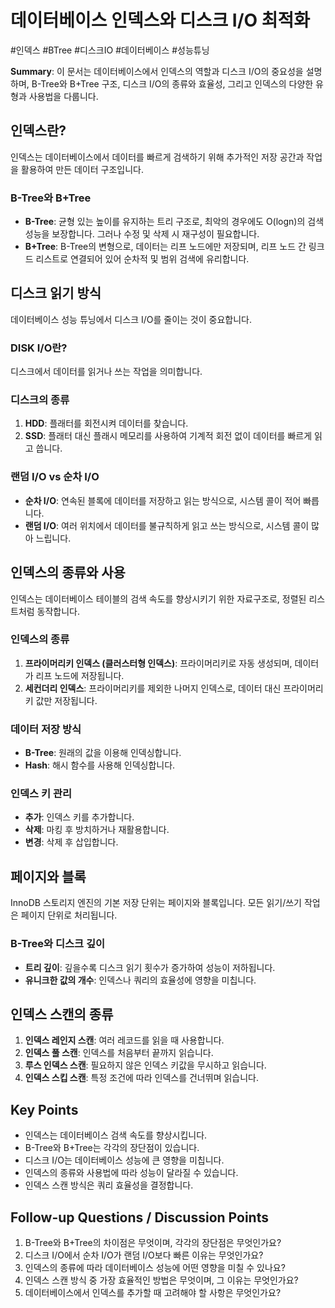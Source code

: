 # 데이터베이스 인덱스와 디스크 I/O 최적화
#인덱스 #BTree #디스크IO #데이터베이스 #성능튜닝

**Summary**: 이 문서는 데이터베이스에서 인덱스의 역할과 디스크 I/O의 중요성을 설명하며, B-Tree와 B+Tree 구조, 디스크 I/O의 종류와 효율성, 그리고 인덱스의 다양한 유형과 사용법을 다룹니다.

## 인덱스란?
인덱스는 데이터베이스에서 데이터를 빠르게 검색하기 위해 추가적인 저장 공간과 작업을 활용하여 만든 데이터 구조입니다.

### B-Tree와 B+Tree
- **B-Tree**: 균형 있는 높이를 유지하는 트리 구조로, 최악의 경우에도 O(logn)의 검색 성능을 보장합니다. 그러나 수정 및 삭제 시 재구성이 필요합니다.
- **B+Tree**: B-Tree의 변형으로, 데이터는 리프 노드에만 저장되며, 리프 노드 간 링크드 리스트로 연결되어 있어 순차적 및 범위 검색에 유리합니다.

## 디스크 읽기 방식
데이터베이스 성능 튜닝에서 디스크 I/O를 줄이는 것이 중요합니다.

### DISK I/O란?
디스크에서 데이터를 읽거나 쓰는 작업을 의미합니다.

### 디스크의 종류
1. **HDD**: 플래터를 회전시켜 데이터를 찾습니다.
2. **SSD**: 플래터 대신 플래시 메모리를 사용하여 기계적 회전 없이 데이터를 빠르게 읽고 씁니다.

### 랜덤 I/O vs 순차 I/O
- **순차 I/O**: 연속된 블록에 데이터를 저장하고 읽는 방식으로, 시스템 콜이 적어 빠릅니다.
- **랜덤 I/O**: 여러 위치에서 데이터를 불규칙하게 읽고 쓰는 방식으로, 시스템 콜이 많아 느립니다.

## 인덱스의 종류와 사용
인덱스는 데이터베이스 테이블의 검색 속도를 향상시키기 위한 자료구조로, 정렬된 리스트처럼 동작합니다.

### 인덱스의 종류
1. **프라이머리키 인덱스 (클러스터형 인덱스)**: 프라이머리키로 자동 생성되며, 데이터가 리프 노드에 저장됩니다.
2. **세컨더리 인덱스**: 프라이머리키를 제외한 나머지 인덱스로, 데이터 대신 프라이머리키 값만 저장됩니다.

### 데이터 저장 방식
- **B-Tree**: 원래의 값을 이용해 인덱싱합니다.
- **Hash**: 해시 함수를 사용해 인덱싱합니다.

### 인덱스 키 관리
- **추가**: 인덱스 키를 추가합니다.
- **삭제**: 마킹 후 방치하거나 재활용합니다.
- **변경**: 삭제 후 삽입합니다.

## 페이지와 블록
InnoDB 스토리지 엔진의 기본 저장 단위는 페이지와 블록입니다. 모든 읽기/쓰기 작업은 페이지 단위로 처리됩니다.

### B-Tree와 디스크 깊이
- **트리 깊이**: 깊을수록 디스크 읽기 횟수가 증가하여 성능이 저하됩니다.
- **유니크한 값의 개수**: 인덱스나 쿼리의 효율성에 영향을 미칩니다.

## 인덱스 스캔의 종류
1. **인덱스 레인지 스캔**: 여러 레코드를 읽을 때 사용합니다.
2. **인덱스 풀 스캔**: 인덱스를 처음부터 끝까지 읽습니다.
3. **루스 인덱스 스캔**: 필요하지 않은 인덱스 키값을 무시하고 읽습니다.
4. **인덱스 스킵 스캔**: 특정 조건에 따라 인덱스를 건너뛰며 읽습니다.

## Key Points
- 인덱스는 데이터베이스 검색 속도를 향상시킵니다.
- B-Tree와 B+Tree는 각각의 장단점이 있습니다.
- 디스크 I/O는 데이터베이스 성능에 큰 영향을 미칩니다.
- 인덱스의 종류와 사용법에 따라 성능이 달라질 수 있습니다.
- 인덱스 스캔 방식은 쿼리 효율성을 결정합니다.

## Follow-up Questions / Discussion Points
1. B-Tree와 B+Tree의 차이점은 무엇이며, 각각의 장단점은 무엇인가요?
2. 디스크 I/O에서 순차 I/O가 랜덤 I/O보다 빠른 이유는 무엇인가요?
3. 인덱스의 종류에 따라 데이터베이스 성능에 어떤 영향을 미칠 수 있나요?
4. 인덱스 스캔 방식 중 가장 효율적인 방법은 무엇이며, 그 이유는 무엇인가요?
5. 데이터베이스에서 인덱스를 추가할 때 고려해야 할 사항은 무엇인가요?